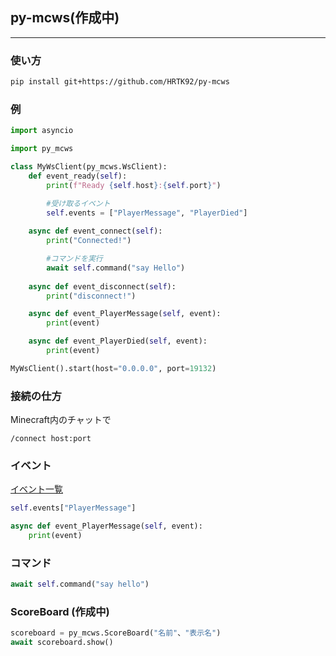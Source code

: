 ## py-mcws(作成中)

---

### 使い方

```sh
pip install git+https://github.com/HRTK92/py-mcws
```

### 例

```python
import asyncio

import py_mcws

class MyWsClient(py_mcws.WsClient):
    def event_ready(self):
        print(f"Ready {self.host}:{self.port}")

        #受け取るイベント
        self.events = ["PlayerMessage", "PlayerDied"]
    
    async def event_connect(self):
        print("Connected!")

        #コマンドを実行
        await self.command("say Hello")
    
    async def event_disconnect(self):
        print("disconnect!")

    async def event_PlayerMessage(self, event):
        print(event)

    async def event_PlayerDied(self, event):
        print(event)

MyWsClient().start(host="0.0.0.0", port=19132)
```

### 接続の仕方
Minecraft内のチャットで
```
/connect host:port
```

### イベント

[イベント一覧](https://gist.github.com/jocopa3/5f718f4198f1ea91a37e3a9da468675c#file-mcpe-w10-event-names)

```python
self.events["PlayerMessage"]

async def event_PlayerMessage(self, event):
    print(event)
```

### コマンド

```python
await self.command("say hello")
```

### ScoreBoard (作成中)

```python
scoreboard = py_mcws.ScoreBoard("名前"、"表示名")
await scoreboard.show()
```
